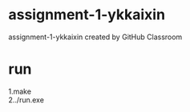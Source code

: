 # assignment-1-ykkaixin
assignment-1-ykkaixin created by GitHub Classroom
# run

1.make <br>
2../run.exe
